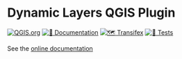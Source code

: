 # Dynamic Layers QGIS Plugin

[![QGIS.org](https://img.shields.io/badge/QGIS.org-published-green)](https://plugins.qgis.org/plugins/dynamic_layers)
[![📖 Documentation](https://github.com/3liz/QgisDynamicLayersPlugin/actions/workflows/publish-doc.yml/badge.svg)](https://docs.3liz.org/QgisDynamicLayersPlugin/)
[![🗺 Transifex](https://github.com/3liz/QgisDynamicLayersPlugin/actions/workflows/transifex.yml/badge.svg)](https://app.transifex.com/3liz-1/dynamiclayers/dashboard/)
[![🧪 Tests](https://github.com/3liz/qgis-pgmetadata-plugin/actions/workflows/ci.yml/badge.svg)](https://github.com/3liz/qgis-pgmetadata-plugin/actions/workflows/ci.yml)

See the [online documentation](https://docs.3liz.org/QgisDynamicLayersPlugin)
